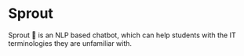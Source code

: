 # Sprout
Sprout 🌱 is an NLP based chatbot, which can help students with the IT terminologies they are unfamiliar with.
